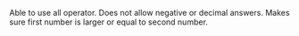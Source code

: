 Able to use all operator.
Does not allow negative or decimal answers.
Makes sure first number is larger or equal to second number.